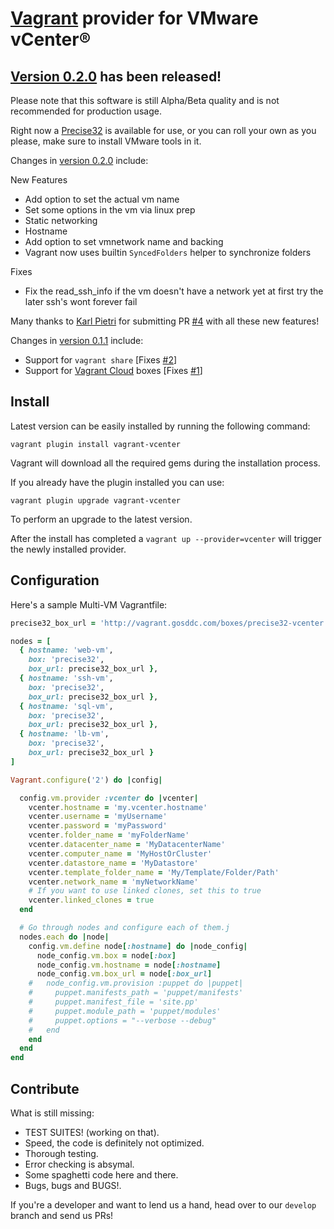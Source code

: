 [Vagrant](http://www.vagrantup.com) provider for VMware vCenter®
=============

[Version 0.2.0](../../releases/tag/v0.2.0) has been released!
-------------

Please note that this software is still Alpha/Beta quality and is not recommended for production usage.

Right now a [Precise32](http://vagrant.gosddc.com/boxes/precise32-vcenter.box) is available for use, or you can roll your own as you please, make sure to install VMware tools in it.

Changes in [version 0.2.0](../../releases/tag/v0.2.0) include:

New Features

- Add option to set the actual vm name
- Set some options in the vm via linux prep
- Static networking
- Hostname
- Add option to set vmnetwork name and backing
- Vagrant now uses builtin ```SyncedFolders``` helper to synchronize folders

Fixes

- Fix the read_ssh_info if the vm doesn't have a network yet at first try the later ssh's wont forever fail

Many thanks to [Karl Pietri](https://github.com/BarnacleBob) for submitting PR [#4](https://github.com/gosddc/vagrant-vcenter/pull/4) with all these new features!

Changes in [version 0.1.1](../../releases/tag/v0.1.1) include:

- Support for ```vagrant share``` [Fixes [#2](../../issues/2)]
- Support for [Vagrant Cloud](http://vagrantcloud.com) boxes [Fixes [#1](../../issues/1)]

Install
-------------

Latest version can be easily installed by running the following command:

```vagrant plugin install vagrant-vcenter```

Vagrant will download all the required gems during the installation process.

If you already have the plugin installed you can use:

```vagrant plugin upgrade vagrant-vcenter```

To perform an upgrade to the latest version.

After the install has completed a ```vagrant up --provider=vcenter``` will trigger the newly installed provider.

Configuration
-------------

Here's a sample Multi-VM Vagrantfile:

```ruby
precise32_box_url = 'http://vagrant.gosddc.com/boxes/precise32-vcenter.box'

nodes = [
  { hostname: 'web-vm',
    box: 'precise32',
    box_url: precise32_box_url },
  { hostname: 'ssh-vm',
    box: 'precise32',
    box_url: precise32_box_url },
  { hostname: 'sql-vm',
    box: 'precise32',
    box_url: precise32_box_url },
  { hostname: 'lb-vm',
    box: 'precise32',
    box_url: precise32_box_url }
]

Vagrant.configure('2') do |config|

  config.vm.provider :vcenter do |vcenter|
    vcenter.hostname = 'my.vcenter.hostname'
    vcenter.username = 'myUsername'
    vcenter.password = 'myPassword'
    vcenter.folder_name = 'myFolderName'
    vcenter.datacenter_name = 'MyDatacenterName'
    vcenter.computer_name = 'MyHostOrCluster'
    vcenter.datastore_name = 'MyDatastore'
    vcenter.template_folder_name = 'My/Template/Folder/Path'
    vcenter.network_name = 'myNetworkName'
    # If you want to use linked clones, set this to true
    vcenter.linked_clones = true
  end

  # Go through nodes and configure each of them.j
  nodes.each do |node|
    config.vm.define node[:hostname] do |node_config|
      node_config.vm.box = node[:box]
      node_config.vm.hostname = node[:hostname]
      node_config.vm.box_url = node[:box_url]
    #   node_config.vm.provision :puppet do |puppet|
    #     puppet.manifests_path = 'puppet/manifests'
    #     puppet.manifest_file = 'site.pp'
    #     puppet.module_path = 'puppet/modules'
    #     puppet.options = "--verbose --debug"
    #   end
    end
  end
end
```

Contribute
-------------

What is still missing:

- TEST SUITES! (working on that).
- Speed, the code is definitely not optimized.
- Thorough testing.
- Error checking is absymal.
- Some spaghetti code here and there.
- Bugs, bugs and BUGS!.

If you're a developer and want to lend us a hand, head over to our ```develop``` branch and send us PRs!
